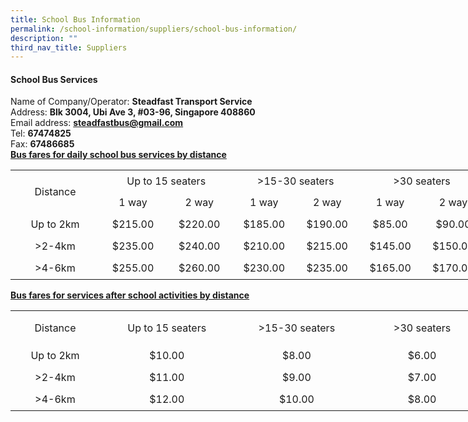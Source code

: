 ```yaml
---
title: School Bus Information
permalink: /school-information/suppliers/school-bus-information/
description: ""
third_nav_title: Suppliers
---
```

#### School Bus Services

Name of Company/Operator: <strong>Steadfast Transport Service</strong>
<br>Address: <strong>Blk 3004, Ubi Ave 3, #03-96, Singapore 408860 </strong><br>
Email address: <strong>steadfastbus@gmail.com</strong><br>
Tel: <strong>67474825&nbsp;</strong><br>
Fax: <strong>67486685&nbsp;</strong><br>
<u>**Bus fares for daily school bus services by distance**</u><br>
<table width="761" style="width:759px;" cellspacing="0" cellpadding="0" border="0">
	<colgroup>
		<col style="text-align: center;">
		<col style="text-align: center;" span="2">
		<col style="text-align: center;" span="4">
	</colgroup>
	<tbody>
		<tr height="35">
			<td style="height: 70px; width: 127px; text-align: center;" rowspan="2" height="70">Distance</td>
			<td style="width: 221px; text-align: center;" colspan="2">Up to 15 seaters</td>
			<td style="width: 205px; text-align: center;" colspan="2">&gt;15-30 seaters</td>
			<td style="width: 205px; text-align: center;" colspan="2">&gt;30 seaters</td>
		</tr>
		<tr height="35">
			<td style="height: 35px; text-align: center;" height="35">1 way</td>
			<td style="text-align: center;">2 way</td>
			<td style="text-align: center;">1 way</td>
			<td style="text-align: center;">2 way</td>
			<td style="text-align: center;">1 way</td>
			<td style="text-align: center;">2 way</td>
		</tr>
		<tr height="35">
			<td style="height: 35px; text-align: center;" height="35">Up to 2km</td>
			<td style="text-align: center;">$215.00</td>
			<td style="text-align: center;">$220.00</td>
			<td style="text-align: center;">$185.00</td>
			<td style="text-align: center;">$190.00</td>
			<td style="text-align: center;">$85.00</td>
			<td style="text-align: center;">$90.00</td>
		</tr>
		<tr height="35">
			<td style="height: 35px; text-align: center;" height="35">&gt;2-4km</td>
			<td style="text-align: center;">$235.00</td>
			<td style="text-align: center;">$240.00</td>
			<td style="text-align: center;">$210.00</td>
			<td style="text-align: center;">$215.00</td>
			<td style="text-align: center;">$145.00</td>
			<td style="text-align: center;">$150.00</td>
		</tr>
		<tr height="35">
			<td style="height: 35px; text-align: center;" height="35">&gt;4-6km</td>
			<td style="text-align: center;">$255.00</td>
			<td style="text-align: center;">$260.00</td>
			<td style="text-align: center;">$230.00</td>
			<td style="text-align: center;">$235.00</td>
			<td style="text-align: center;">$165.00</td>
			<td style="text-align: center;">$170.00</td>
		</tr>
	</tbody>
</table>

<u>**Bus fares for services after school activities by distance**</u><br>
<table width="761" style="width:759px;" cellspacing="0" cellpadding="0" border="0">
	<colgroup>
		<col style="text-align: center;">
		<col style="text-align: center;" span="2">
		<col style="text-align: center;" span="4">
	</colgroup>
	<tbody>
		<tr height="35">
			<td style="height: 55px; width: 127px; text-align: center;" rowspan="2" height="55">Distance</td>
			<td style="width: 221px; text-align: center;" rowspan="2" colspan="2">Up to 15 seaters</td>
			<td style="width: 205px; text-align: center;" rowspan="2" colspan="2">&gt;15-30 seaters</td>
			<td style="width: 205px; text-align: center;" rowspan="2" colspan="2">&gt;30 seaters</td>
		</tr>
		<tr style="text-align: center;" height="20">
		</tr>
		<tr height="35">
			<td style="height: 35px; text-align: center;" height="35">Up to 2km</td>
			<td style="text-align: center;" colspan="2">$10.00</td>
			<td style="text-align: center;" colspan="2">$8.00</td>
			<td style="text-align: center;" colspan="2">$6.00</td>
		</tr>
		<tr height="35">
			<td style="height: 35px; text-align: center;" height="35">&gt;2-4km</td>
			<td style="text-align: center;" colspan="2">$11.00</td>
			<td style="text-align: center;" colspan="2">$9.00</td>
			<td style="text-align: center;" colspan="2">$7.00</td>
		</tr>
		<tr height="35">
			<td style="height: 35px; text-align: center;" height="35">&gt;4-6km</td>
			<td style="text-align: center;" colspan="2">$12.00</td>
			<td style="text-align: center;" colspan="2">$10.00</td>
			<td style="text-align: center;" colspan="2">$8.00</td>
		</tr>
	</tbody>
</table>
